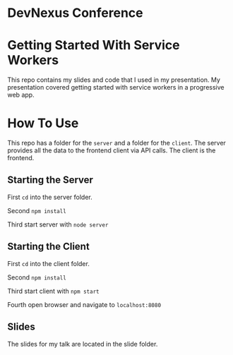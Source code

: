 # DevNexus Conference
# Getting Started With Service Workers

This repo contains my slides and code that I used in my presentation. My presentation covered getting started with service workers in a progressive web app.

# How To Use

This repo has a folder for the ```server``` and a folder for the ```client```. The server provides all the data to the frontend client via API calls.  The client is the frontend.

## Starting the Server

First ``cd`` into the server folder.

Second ```npm install```

Third start server with ```node server```

## Starting the Client

First ``cd`` into the client folder.

Second ```npm install```

Third start client with ```npm start```

Fourth open browser and navigate to ```localhost:8080```

## Slides

The slides for my talk are located in the slide folder.
